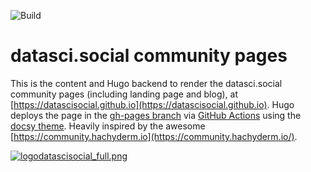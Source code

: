 ![Build](https://github.com/datascisocial/datascisocial.github.io/actions/workflows/gh-pages.yml/badge.svg)

# datasci.social community pages
This is the content and Hugo backend to render the datasci.social community pages (including landing page and blog), at [https://datascisocial.github.io](https://datascisocial.github.io). Hugo deploys the page in the [gh-pages branch](https://github.com/datascisocial/datascisocial.github.io/tree/gh-pages) via [GitHub Actions](https://gohugo.io/hosting-and-deployment/hosting-on-github/) using the [docsy theme](https://github.com/google/docsy). Heavily inspired by the awesome [https://community.hachyderm.io](https://community.hachyderm.io/).

[![logodatascisocial_full.png](https://datascisocial.github.io/images/logodatascisocial_full.png "datasci.social community pages")](https://datascisocial.github.io/)

